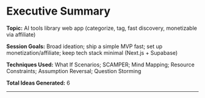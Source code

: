 # Executive Summary

**Topic:** AI tools library web app (categorize, tag, fast discovery, monetizable via affiliate)

**Session Goals:** Broad ideation; ship a simple MVP fast; set up monetization/affiliate; keep tech stack minimal (Next.js + Supabase)

**Techniques Used:** What If Scenarios; SCAMPER; Mind Mapping; Resource Constraints; Assumption Reversal; Question Storming

**Total Ideas Generated:** 6

---
